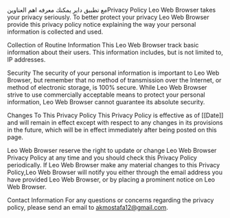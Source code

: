 مع تطبيق داير يمكنك معرفه اهم العناوينPrivacy Policy
Leo Web Browser takes your privacy seriously. To better protect your privacy Leo Web Browser provide this privacy policy notice explaining the way your personal information is collected and used.

Collection of Routine Information
This Leo Web Browser track basic information about their users. This information includes, but is not limited to, IP addresses.

Security
The security of your personal information is important to Leo Web Browser, but remember that no method of transmission over the Internet, or method of electronic storage, is 100% secure. While Leo Web Browser strive to use commercially acceptable means to protect your personal information, Leo Web Browser cannot guarantee its absolute security.

Changes To This Privacy Policy
This Privacy Policy is effective as of [[Date]] and will remain in effect except with respect to any changes in its provisions in the future, which will be in effect immediately after being posted on this page.

Leo Web Browser reserve the right to update or change Leo Web Browser Privacy Policy at any time and you should check this Privacy Policy periodically. If Leo Web Browser make any material changes to this Privacy Policy,Leo Web Browser will notify you either through the email address you have provided Leo Web Browser, or by placing a prominent notice on Leo Web Browser.

Contact Information
For any questions or concerns regarding the privacy policy, please send an email to akmostafa12@gmail.com.
